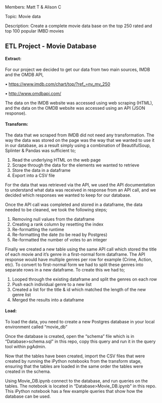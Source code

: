 Members: Matt T & Alison C

Topic: Movie data

Description: Create a complete movie data base on the top 250 rated and top 100 popular IMBD movies 

## ETL Project - Movie Database

#### Extract:

For our project we decided to get our data from two main sources, IMDB and the OMDB API,

• https://www.imdb.com/chart/top/?ref_=nv_mv_250

• http://www.omdbapi.com/

The data on the IMDB website was accessed using web scraping (HTML), and the data on the OMDB website was accessed using an API (JSON response).


#### Transform:

The data that we scraped from IMDB did not need any transformation. The way the data was stored on the page was the way that we wanted to use it in our database, as a result simply using a combination of BeautifulSoup, Splinter & Pandas was sufficient to;
1. Read the underlying HTML on the web page
2. Scrape through the data for the elements we wanted to retrieve 
3. Store the data in a dataframe 
4. Export into a CSV file

For the data that was retrieved via the API, we used the API documentation to understand what data was received in response from an API call, and we decided which responses we wanted to keep for our database. 

Once the API call was completed and stored in a dataframe, the data needed to be cleaned, we took the following steps;
1. Removing null values from the dataframe
2. Creating a rank column by resetting the index
3. Re-formatting the runtime
4. Re-formatting the date (to be read by Postgres)
5. Re-formatted the number of votes to an integer

Finally we created a new table using the same API call which stored the title of each movie and it’s genre in a first-normal form dataframe. The API response would have multiple genres per row for example (Crime, Action, etc). To convert to first-normal form we had to split these genres into separate rows in a new dataframe. To create this we had to;
1. Looped through the existing dataframe and split the genres on each row
2. Push each individual genre to a new list
3. Created a list for the title & id which matched the length of the new genre list
4. Merged the results into a dataframe


#### Load:

To load the data, you need to create a new Postgres database in your local environment called “movie_db”

Once the database is created, open the “schema” file which is in “Database>schema.sql” in this repo, copy this query and run it in the query tool within pgAdmin.

Now that the tables have been created, import the CSV files that were created by running the iPython notebooks from the transform stage, ensuring that the tables are loaded in the same order the tables were created in the schema.

Using Movie_DB.ipynb connect to the database, and run queries on the tables. The notebook is located in “Database>Movie_DB.ipynb” in this repo. This iPython notebook has a few example queries that show how the database can be used.
